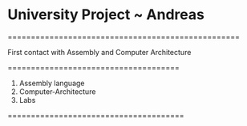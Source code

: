 # University Project ~ Andreas
==================================================

First contact with Assembly and Computer Architecture

=====================================

1. Assembly language
2. Computer-Architecture
3. Labs

======================================
